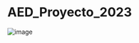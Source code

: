 # AED_Proyecto_2023

![image](https://github.com/mianlol01/AED_Proyecto_2023/assets/144628881/9ee582ea-96ff-47be-b53b-3e605976ee8e)
